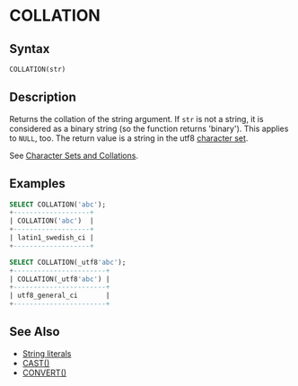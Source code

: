 # COLLATION

## Syntax

```sql
COLLATION(str)
```

## Description

Returns the collation of the string argument. If `str` is not a string, it is considered as a binary string (so the function returns 'binary'). This applies to `NULL`, too.  The return value is a string in the utf8 [character set](/kb/en/data-types-character-sets-and-collations/).

See [Character Sets and Collations](/kb/en/data-types-character-sets-and-collations/).

## Examples

```sql
SELECT COLLATION('abc');
+-------------------+
| COLLATION('abc')  |
+-------------------+
| latin1_swedish_ci |
+-------------------+

SELECT COLLATION(_utf8'abc');
+-----------------------+
| COLLATION(_utf8'abc') |
+-----------------------+
| utf8_general_ci       |
+-----------------------+
```

## See Also

- [String literals](/sql-statements-structure/sql-language-structure/string-literals)
- [CAST()](/built-in-functions/string-functions/cast)
- [CONVERT()](/built-in-functions/string-functions/convert)